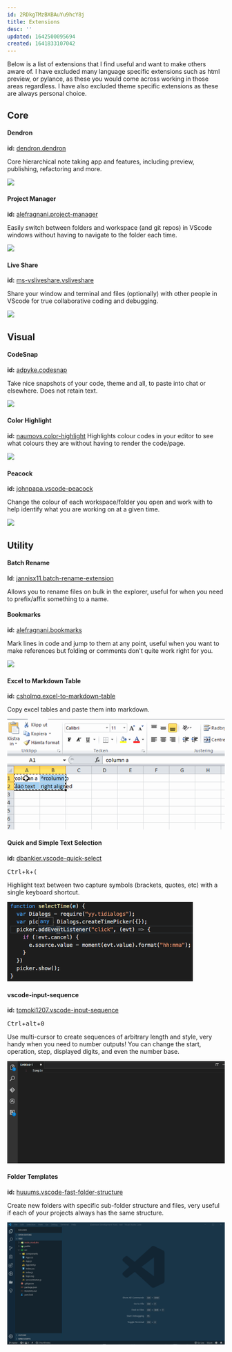 ```yaml
---
id: 2RDkgTMzBXBAuYu9hcY8j
title: Extensions
desc: ''
updated: 1642500095694
created: 1641833107042
---
```



Below is a list of extensions that I find useful and want to make others aware of. I have excluded many language specific extensions such as html preview, or pylance, as these you would come across working in those areas regardless. I have also excluded theme specific extensions as these are always personal choice.

## Core
#### Dendron
**id:** [dendron.dendron](https://marketplace.visualstudio.com/items?itemName=dendron.dendron)

Core hierarchical note taking app and features, including preview, publishing, refactoring and more.

![](/assets/images/2022-01-11-09-16-26.png)

#### Project Manager
**id:** [alefragnani.project-manager](https://marketplace.visualstudio.com/items?itemName=alefragnani.project-manager)

Easily switch between folders and workspace (and git repos) in VScode windows without having to navigate to the folder each time.

![](/assets/images/2022-01-11-09-03-25.png)

#### Live Share
**id:** [ms-vsliveshare.vsliveshare](https://marketplace.visualstudio.com/items?itemName=ms-vsliveshare.vsliveshare)

Share your window and terminal and files (optionally) with other people in VScode for true collaborative coding and debugging.

![](/assets/images/v2-Edit-Comp_FINAL-optimized840.gif)

## Visual
#### CodeSnap 
**id:** [adpyke.codesnap](https://marketplace.visualstudio.com/items?itemName=adpyke.codesnap)

Take nice snapshots of your code, theme and all, to paste into chat or elsewhere. Does not retain text.

![](/assets/images/2022-01-11-09-07-48.png)

#### Color Highlight
**id:** [naumovs.color-highlight](https://marketplace.visualstudio.com/items?itemName=naumovs.color-highlight)
Highlights colour codes in your editor to see what colours they are without having to render the code/page.

![](/assets/images/2022-01-11-09-14-57.png)

#### Peacock
**id:** [johnpapa.vscode-peacock](https://marketplace.visualstudio.com/items?itemName=johnpapa.vscode-peacock)

Change the colour of each workspace/folder you open and work with to help identify what you are working on at a given time.

![](/assets/images/2022-01-11-09-08-49.png)

## Utility
#### Batch Rename
**Id**: [jannisx11.batch-rename-extension](https://marketplace.visualstudio.com/items?itemName=jannisx11.batch-rename-extension)

Allows you to rename files on bulk in the explorer, useful for when you need to prefix/affix something to a name.

#### Bookmarks
**id:** [alefragnani.bookmarks](https://marketplace.visualstudio.com/items?itemName=alefragnani.bookmarks)

Mark lines in code and jump to them at any point, useful when you want to make references but folding or comments don't quite work right for you.

![](/assets/images/2022-01-11-09-14-30.png)

#### Excel to Markdown Table
**id:** [csholmq.excel-to-markdown-table](https://marketplace.visualstudio.com/items?itemName=csholmq.excel-to-markdown-table)

Copy excel tables and paste them into markdown.

![](assets/images/excel-to-markdown.gif)

#### Quick and Simple Text Selection
**id:** [dbankier.vscode-quick-select](https://marketplace.visualstudio.com/items?itemName=[dbankier.vscode-quick-select)

<kbd>Ctrl</kbd>+<kbd>k</kbd>+<kbd>(</kbd>

Highlight text between two capture symbols (brackets, quotes, etc) with a single keyboard shortcut. 

![](assets/images/brackets.gif)

#### vscode-input-sequence
**id:** [tomoki1207.vscode-input-sequence](https://marketplace.visualstudio.com/items?itemName=tomoki1207.vscode-input-sequence)

<kbd>Ctrl</kbd>+<kbd>alt</kbd>+<kbd>0</kbd>

Use multi-cursor to create sequences of arbitrary length and style, very handy when you need to number outputs! You can change the start, operation, step, displayed digits, and even the number base. 

![](assets/images/input-seq.gif)

#### Folder Templates
**id:** [huuums.vscode-fast-folder-structure](https://marketplace.visualstudio.com/items?itemName=huuums.vscode-fast-folder-structure)

Create new folders with specific sub-folder structure and files, very useful if each of your projects always has the same structure.

![](assets/images/folder_template.gif)
